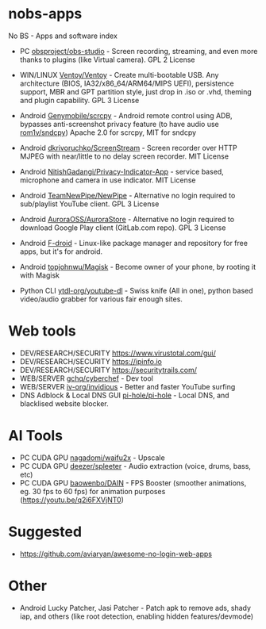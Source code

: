 # nobs-apps
No BS - Apps and software index

- PC [obsproject/obs-studio](https://github.com/obsproject/obs-studio) - Screen recording, streaming, and even more thanks to plugins (like Virtual camera). GPL 2 License
- WIN/LINUX [Ventoy/Ventoy](https://github.com/ventoy/Ventoy) - Create multi-bootable USB. Any architecture (BIOS, IA32/x86_64/ARM64/MIPS UEFI), persistence support, MBR and GPT partition style, just drop in .iso or .vhd, theming and plugin capability. GPL 3 License
- Android [Genymobile/scrcpy](https://github.com/Genymobile/scrcpy) - Android remote control using ADB, bypasses anti-screenshot privacy feature (to have audio use [rom1v/sndcpy](https://github.com/rom1v/sndcpy)) Apache 2.0 for scrcpy, MIT for sndcpy
- Android [dkrivoruchko/ScreenStream](https://github.com/dkrivoruchko/ScreenStream) - Screen recorder over HTTP MJPEG with near/little to no delay screen recorder. MIT License
- Android [NitishGadangi/Privacy-Indicator-App](https://github.com/NitishGadangi/Privacy-Indicator-App) - service based, microphone and camera in use indicator. MIT License
- Android [TeamNewPipe/NewPipe](https://github.com/TeamNewPipe/NewPipe) - Alternative no login required to sub/playlist YouTube client. GPL 3 License
- Android [AuroraOSS/AuroraStore](https://gitlab.com/AuroraOSS/AuroraStore) - Alternative no login required to download Google Play client (GitLab.com repo). GPL 3 License
- Android [F-droid](https://gitlab.com/fdroid) - Linux-like package manager and repository for free apps, but it's for android.
- Android [topjohnwu/Magisk](https://github.com/topjohnwu/Magisk) - Become owner of your phone, by rooting it with Magisk

- Python CLI [ytdl-org/youtube-dl](https://github.com/ytdl-org/youtube-dl) - Swiss knife (All in one), python based video/audio grabber for various fair enough sites.

# Web tools
- DEV/RESEARCH/SECURITY https://www.virustotal.com/gui/
- DEV/RESEARCH/SECURITY https://ipinfo.io
- DEV/RESEARCH/SECURITY https://securitytrails.com/
- WEB/SERVER [gchq/cyberchef](https://github.com/gchq/cyberchef) - Dev tool
- WEB/SERVER [iv-org/invidious](https://github.com/iv-org/invidious) - Better and faster YouTube surfing
- DNS Adblock & Local DNS GUI [pi-hole/pi-hole](https://github.com/pi-hole/pi-hole) - Local DNS, and blacklised website blocker.

# AI Tools
- PC CUDA GPU [nagadomi/waifu2x](https://github.com/nagadomi/waifu2x) - Upscale
- PC CUDA GPU [deezer/spleeter](https://github.com/deezer/spleeter) - Audio extraction (voice, drums, bass, etc)
- PC CUDA GPU [baowenbo/DAIN](https://github.com/baowenbo/DAIN) - FPS Booster (smoother animations, eg. 30 fps to 60 fps) for animation purposes (https://youtu.be/q2i6FXVjNT0)

# Suggested
- https://github.com/aviaryan/awesome-no-login-web-apps

# Other
- Android Lucky Patcher, Jasi Patcher - Patch apk to remove ads, shady iap, and others (like root detection, enabling hidden features/devmode)
